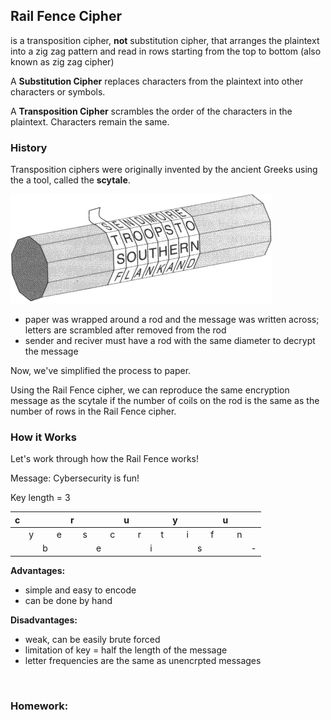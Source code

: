 ## **Rail Fence Cipher**
is a transposition cipher, **not** substitution cipher, that arranges the plaintext into a zig zag pattern and read in rows starting from the top to bottom (also known as zig zag cipher)  

A **Substitution Cipher** replaces characters from the plaintext into other characters or symbols.

A **Transposition Cipher** scrambles the order of the characters in the plaintext. Characters remain the same.
<br>

### **History**
Transposition ciphers were originally invented by the ancient Greeks using the a tool, called the **scytale**.

![image of scytale](https://github.com/Stuycs-K/final-project-3-jianz-wangi/blob/main/scytale.png)

- paper was wrapped around a rod and the message was written across; letters are scrambled after removed from the rod
- sender and reciver must have a rod with the same diameter to decrypt the message

Now, we've simplified the process to paper.

Using the Rail Fence cipher, we can reproduce the same encryption message as the scytale if the number of coils on the rod is the same as the number of rows in the Rail Fence cipher.
<br>

### **How it Works** 

Let's work through how the Rail Fence works!

Message: Cybersecurity is fun!

Key length = 3

| c |   |   |   | r |   |   |   | u |   |   |   | y |   |   |   | u |   |   |
|:-:|---|---|---|:-:|---|---|---|:-:|---|---|---|:-:|---|---|---|:-:|---|---|
|   | y |   | e |   | s |   | c |   | r |   | t |   | i |   | f |   | n |   |
|   |   | b |   |   |   | e |   |   |   | i |   |   |   | s |   |   |   | - |



**Advantages:**  
- simple and easy to encode
- can be done by hand

**Disadvantages:**
- weak, can be easily brute forced
- limitation of key = half the length of the message
- letter frequencies are the same as unencrpted messages

<!-- **Encode** 

**Decode** -->

<!-- insert demo here too(?) -->
<br>

### **Homework:**

